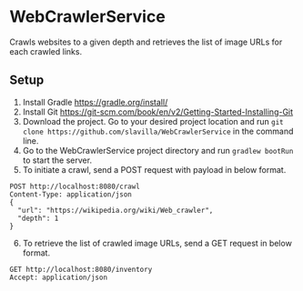 # WebCrawlerService
Crawls websites to a given depth and retrieves the list of image URLs for each crawled links.

## Setup
1. Install Gradle https://gradle.org/install/
2. Install Git https://git-scm.com/book/en/v2/Getting-Started-Installing-Git
3. Download the project. Go to your desired project location and run `git clone https://github.com/slavilla/WebCrawlerService` in the command line.
4. Go to the WebCrawlerService project directory and run `gradlew bootRun` to start the server.
5. To initiate a crawl, send a POST request with payload in below format.
```
POST http://localhost:8080/crawl
Content-Type: application/json
{
  "url": "https://wikipedia.org/wiki/Web_crawler",
  "depth": 1
}
```
6. To retrieve the list of crawled image URLs, send a GET request in below format.
```
GET http://localhost:8080/inventory
Accept: application/json
```
